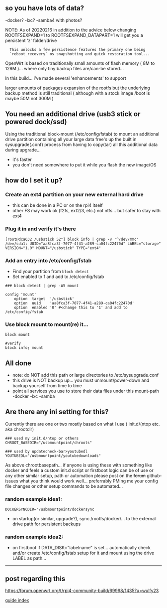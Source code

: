 

## so you have lots of data?

-docker?
-lxc?
-samba4 with photos?





NOTE: As of 20220216 in addition to the advice below changing ROOTFSEXPAND=1 to
      ROOTFSEXPAND_DATAPART=1 will get you a persistent 'z' folder/drive

      This unlocks a few persistence features the primary one being
      `reboot_recovery` os snapshotting and quick restoration tool...







OpenWrt is based on traditionally small amounts of flash memory ( 8M to 128M )... where only tiny backup files are/can-be stored...

In this build... i've made several 'enhancements' to support

larger amounts of packages
expansion of the rootfs
but the underlying backup method is still traditional ( although with a stock image /boot is maybe 50M not 300M )



## You need an additional drive (usb3 stick or powered dock/ssd)

Using the traditional block-mount (/etc/config/fstab) to mount an additional drive partition containing all your large data free's up the built in sysupgrade(.conf) process from having to copy(tar) all this additional data during upgrade...

- it's faster
- you don't need somewhere to put it while you flash the new image/OS

## how do I set it up?

### Create an ext4 partition on your new external hard drive
- this can be done in a PC or on the rpi4 itself
- other FS may work ok (f2fs, ext2/3, etc.) not ntfs... but safer to stay with ext4

### Plug it in and verify it's there

```
[root@dca632 /usbstick 52°] block info | grep -v '^/dev/mmc'
/dev/sda1: UUID="aa8fca3f-7077-4f41-a289-ca04fc22470d" LABEL="storage" VERSION="1.0" MOUNT="/usbstick" TYPE="ext4"
```

### Add an entry into /etc/config/fstab

- Find your partition from `block detect`
- Set enabled to 1 and add to /etc/config/fstab

```
### block detect | grep -A5 mount

config 'mount'
	option	target	'/usbstick'
	option	uuid	'aa8fca3f-7077-4f41-a289-ca04fc22470d'
	option	enabled	'0' #<change this to '1' and add to /etc/config/fstab

```

### Use block mount to mount(re) it...

```
block mount

#verify
block info; mount
```

## All done

- note: do NOT add this path or large directories to /etc/sysupgrade.conf
- this drive is NOT backup up... you must unmount/power-down and backup yourself from time to time
- point all services you use to store their data files under this mount-path
	-docker
	-lxc
	-samba

## Are there any ini setting for this?

Currently there are one or two mostly based on what I use ( init.d/(ntop etc. aka chrootdir)

```
### used my init.d/ntop or others
CHROOT_BASEDIR="/usbmountpoint/chroots"

### used by updatecheck-bar>youtubedl
YOUTUBEDL="/usbmountpoint/youtubedownloads"
```

As above chrootbasepath... if anyone is using these with something like docker and feels a custom init.d script or firstboot logic can be of use or any other similar setup, path or automation please post on the <s>forum</s> github-issues what you think would work well... preferrably PMing me your config file changes or other setup commands to be automated...

### random example idea1:

```
DOCKERSYNCDIR="/usbmountpoint/dockersync
```
- on startup(or similar, upgrade?), sync /rootfs/docker/... to the external drive path for persistent backups

### random example idea2:
- on firstboot if DATA_DISK="labelname" is set... automatically check and/or create /etc/config/fstab setup for it and mount using the drive LABEL as path...







<hr>

## post regarding this

https://forum.openwrt.org/t/rpi4-community-build/69998/1435?u=wulfy23






[guide index](https://github.com/wulfy23/rpi4/blob/master/README.md#github-guides)



